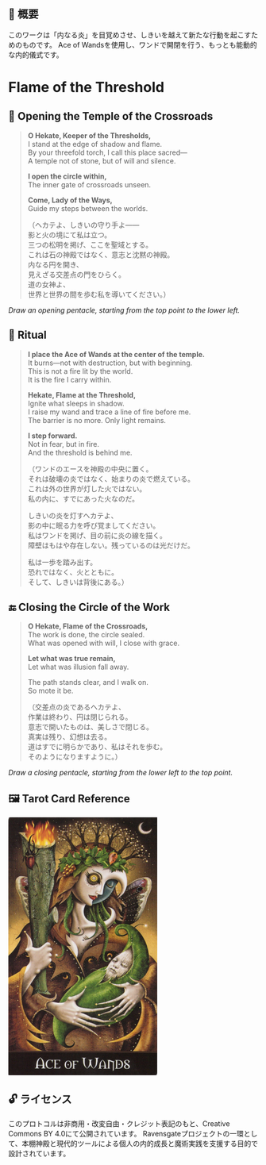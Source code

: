 ## 🧭 概要

このワークは「内なる炎」を目覚めさせ、しきいを越えて新たな行動を起こすためのものです。
Ace of Wandsを使用し、ワンドで開閉を行う、もっとも能動的な内的儀式です。

# Flame of the Threshold

## 🛑 Opening the Temple of the Crossroads

> **O Hekate, Keeper of the Thresholds,**  
> I stand at the edge of shadow and flame.  
> By your threefold torch, I call this place sacred—  
> A temple not of stone, but of will and silence.  
>  
> **I open the circle within,**  
> The inner gate of crossroads unseen.  
>  
> **Come, Lady of the Ways,**  
> Guide my steps between the worlds.  
>  
> （ヘカテよ、しきいの守り手よ——  
> 影と火の境にて私は立つ。  
> 三つの松明を掲げ、ここを聖域とする。  
> これは石の神殿ではなく、意志と沈黙の神殿。  
> 内なる円を開き、  
> 見えざる交差点の門をひらく。  
> 道の女神よ、  
> 世界と世界の間を歩む私を導いてください。）

*Draw an opening pentacle, starting from the top point to the lower left.*

## 🔮 Ritual

> **I place the Ace of Wands at the center of the temple.**  
> It burns—not with destruction, but with beginning.  
> This is not a fire lit by the world.  
> It is the fire I carry within.  
>  
> **Hekate, Flame at the Threshold,**  
> Ignite what sleeps in shadow.  
> I raise my wand and trace a line of fire before me.  
> The barrier is no more. Only light remains.  
>  
> **I step forward.**  
> Not in fear, but in fire.  
> And the threshold is behind me.  
>  
> （ワンドのエースを神殿の中央に置く。  
> それは破壊の炎ではなく、始まりの炎で燃えている。  
> これは外の世界が灯した火ではない。  
> 私の内に、すでにあった火なのだ。  
>  
> しきいの炎を灯すヘカテよ、  
> 影の中に眠る力を呼び覚ましてください。  
> 私はワンドを掲げ、目の前に炎の線を描く。  
> 障壁はもはや存在しない。残っているのは光だけだ。  
>  
> 私は一歩を踏み出す。  
> 恐れではなく、火とともに。  
> そして、しきいは背後にある。）  

## 🔚 Closing the Circle of the Work

> **O Hekate, Flame of the Crossroads,**  
> The work is done, the circle sealed.  
> What was opened with will, I close with grace.  
>  
> **Let what was true remain,**  
> Let what was illusion fall away.  
>  
> The path stands clear, and I walk on.  
> So mote it be.  
>  
> （交差点の炎であるヘカテよ、  
> 作業は終わり、円は閉じられる。  
> 意志で開いたものは、美しさで閉じる。  
> 真実は残り、幻想は去る。  
> 道はすでに明らかであり、私はそれを歩む。  
> そのようになりますように。）

*Draw a closing pentacle, starting from the lower left to the top point.*


## 🖼️ Tarot Card Reference

<img src="threshold_ace_wands.jpg" width="300">


## 🔓 ライセンス

このプロトコルは非商用・改変自由・クレジット表記のもと、Creative Commons BY 4.0にて公開されています。
Ravensgateプロジェクトの一環として、本棚神殿と現代的ツールによる個人の内的成長と魔術実践を支援する目的で設計されています。
